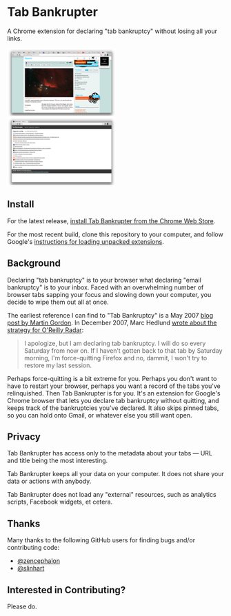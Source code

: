 # Tab Bankrupter

A Chrome extension for declaring "tab bankruptcy" without losing all your links.

<img width="50%" src="screenshots/cropped/1280x800/screenshot-0.png">
<img width="50%" src="screenshots/cropped/1280x800/screenshot-1.png">

## Install

For the latest release, [install Tab Bankrupter from the Chrome Web Store](https://chrome.google.com/webstore/detail/tab-bankrupter/pndipmgldhbejkehopnbbpjgidkbiimh).

For the most recent build, clone this repository to your computer, and follow Google's [instructions for loading unpacked extensions](http://developer.chrome.com/extensions/getstarted.html#unpacked).

## Background

Declaring "tab bankruptcy" is to your browser what declaring "email bankruptcy" is to your inbox. Faced with an overwhelming number of browser tabs sapping your focus and slowing down your computer, you decide to wipe them out all at once.

The earliest reference I can find to "Tab Bankruptcy" is a May 2007 [blog post by Martin Gordon](http://www.martingordon.org/blog/2007/05/28/blogging-productivity-tip-declare-tab-bankruptcy/). In December 2007, Marc Hedlund [wrote about the strategy for O'Reilly Radar](http://radar.oreilly.com/2007/12/tab-bankruptcy.html):

> I apologize, but I am declaring tab bankruptcy. I will do so every Saturday from now on. If I haven’t gotten back to that tab by Saturday morning, I'm force-quitting Firefox and no, dammit, I won't try to restore my last session.

Perhaps force-quitting is a bit extreme for you. Perhaps you don't want to have to restart your browser, perhaps you want a record of the tabs you've relinquished. Then Tab Bankrupter is for you. It's an extension for Google's Chrome browser that lets you declare tab bankruptcy without quitting, and keeps track of the bankruptcies you've declared. It also skips pinned tabs, so you can hold onto Gmail, or whatever else you still want open.

## Privacy

Tab Bankrupter has access only to the metadata about your tabs — URL and title being the most interesting.

Tab Bankrupter keeps all your data on your computer. It does not  share your data or actions with anybody.

Tab Bankrupter does not load any "external" resources, such as analytics scripts, Facebook widgets, et cetera.

## Thanks

Many thanks to the following GitHub users for finding bugs and/or contributing code:

- [@zencephalon](https://github.com/zencephalon)
- [@slinhart](https://github.com/slinhart)

## Interested in Contributing?

Please do.
